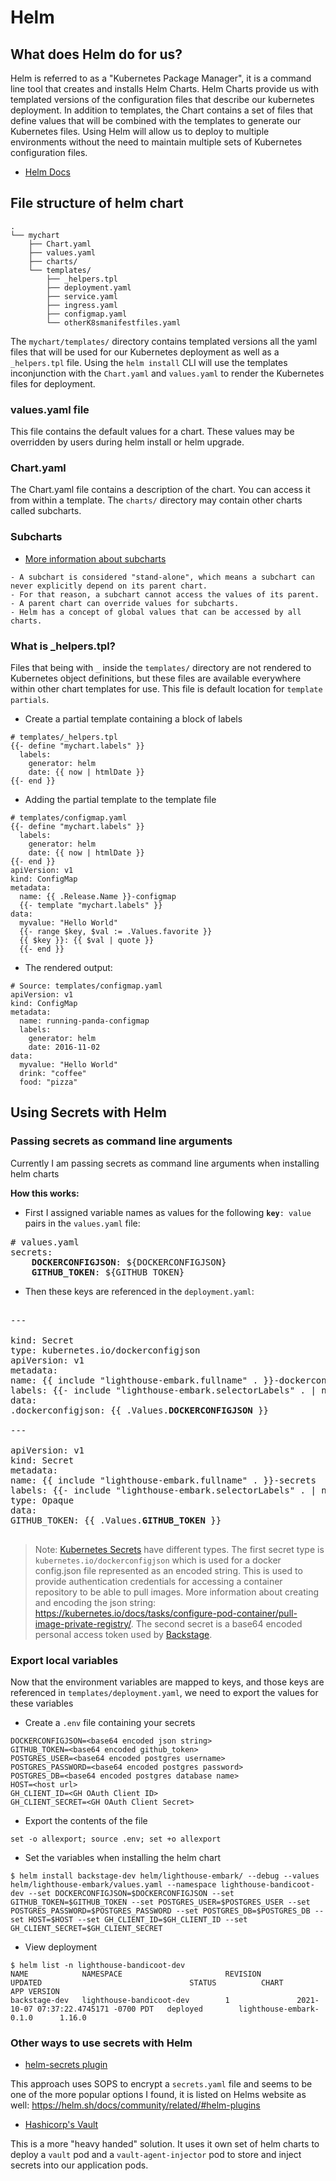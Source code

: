 # Helm

## What does Helm do for us?

Helm is referred to as a "Kubernetes Package Manager", it is a command line tool that creates and installs Helm Charts. Helm Charts provide us with templated versions of the configuration files that describe our kubernetes deployment. In addition to templates, the Chart contains a set of files that define values that will be combined with the templates to generate our Kubernetes files. Using Helm will allow us to deploy to multiple environments without the need to maintain multiple sets of Kubernetes configuration files.

- [Helm Docs](https://helm.sh/docs/chart_template_guide/getting_started/)

## File structure of helm chart

```
.
└── mychart
    ├── Chart.yaml
    ├── values.yaml
    ├── charts/
    └── templates/
        ├── _helpers.tpl
        ├── deployment.yaml
        ├── service.yaml
        ├── ingress.yaml
        ├── configmap.yaml
        └── otherK8smanifestfiles.yaml
```

The `mychart/templates/` directory contains templated versions all the yaml files that will be used for our Kubernetes deployment as well as a `_helpers.tpl` file. Using the `helm install` CLI will use the templates inconjunction with the `Chart.yaml` and `values.yaml` to render the Kubernetes files for deployment.

### values.yaml file

This file contains the default values for a chart. These values may be overridden by users during helm install or helm upgrade.

### Chart.yaml

The Chart.yaml file contains a description of the chart. You can access it from within a template. The `charts/` directory may contain other charts called subcharts.

### Subcharts

- [More information about subcharts](https://helm.sh/docs/chart_template_guide/subcharts_and_globals/)

```
- A subchart is considered "stand-alone", which means a subchart can never explicitly depend on its parent chart.
- For that reason, a subchart cannot access the values of its parent.
- A parent chart can override values for subcharts.
- Helm has a concept of global values that can be accessed by all charts.
```

### What is \_helpers.tpl?

Files that being with `_` inside the `templates/` directory are not rendered to Kubernetes object definitions, but these files are available everywhere within other chart templates for use. This file is default location for `template partials`.

- Create a partial template containing a block of labels

```
# templates/_helpers.tpl
{{- define "mychart.labels" }}
  labels:
    generator: helm
    date: {{ now | htmlDate }}
{{- end }}
```

- Adding the partial template to the template file

```
# templates/configmap.yaml
{{- define "mychart.labels" }}
  labels:
    generator: helm
    date: {{ now | htmlDate }}
{{- end }}
apiVersion: v1
kind: ConfigMap
metadata:
  name: {{ .Release.Name }}-configmap
  {{- template "mychart.labels" }}
data:
  myvalue: "Hello World"
  {{- range $key, $val := .Values.favorite }}
  {{ $key }}: {{ $val | quote }}
  {{- end }}
```

- The rendered output:

```
# Source: templates/configmap.yaml
apiVersion: v1
kind: ConfigMap
metadata:
  name: running-panda-configmap
  labels:
    generator: helm
    date: 2016-11-02
data:
  myvalue: "Hello World"
  drink: "coffee"
  food: "pizza"
```

## Using Secrets with Helm

### Passing secrets as command line arguments

Currently I am passing secrets as command line arguments when installing helm charts

**How this works:**

- First I assigned variable names as values for the following <code><b>key</b>: value</code> pairs in the `values.yaml` file:

<pre>
# values.yaml
secrets:
    <b>DOCKERCONFIGJSON</b>: ${DOCKERCONFIGJSON}
    <b>GITHUB_TOKEN</b>: ${GITHUB_TOKEN}
</pre>

- Then these keys are referenced in the `deployment.yaml`:
<pre>

---

kind: Secret
type: kubernetes.io/dockerconfigjson
apiVersion: v1
metadata:
name: {{ include "lighthouse-embark.fullname" . }}-dockerconfigjson-ghpkgs
labels: {{- include "lighthouse-embark.selectorLabels" . | nindent 8 }}
data:
.dockerconfigjson: {{ .Values.<b>DOCKERCONFIGJSON</b> }}

---

apiVersion: v1
kind: Secret
metadata:
name: {{ include "lighthouse-embark.fullname" . }}-secrets
labels: {{- include "lighthouse-embark.selectorLabels" . | nindent 8 }}
type: Opaque
data:
GITHUB_TOKEN: {{ .Values.<b>GITHUB_TOKEN</b> }}

</pre>
> Note: [Kubernetes Secrets](https://kubernetes.io/docs/concepts/configuration/secret/) have different types. The first secret type is `kubernetes.io/dockerconfigjson` which is used for a docker config.json file represented as an encoded string. This is used to provide authentication credentials for accessing a container repository to be able to pull images. More information about creating and encoding the json string: https://kubernetes.io/docs/tasks/configure-pod-container/pull-image-private-registry/. The second secret is a base64 encoded personal access token used by [Backstage](https://backstage.io/docs/deployment/k8s#creating-the-backstage-instance).

### Export local variables

Now that the environment variables are mapped to keys, and those keys are referenced in `templates/deployment.yaml`, we need to export the values for these variables

- Create a `.env` file containing your secrets

```
DOCKERCONFIGJSON=<base64 encoded json string>
GITHUB_TOKEN=<base64 encoded github_token>
POSTGRES_USER=<base64 encoded postgres username>
POSTGRES_PASSWORD=<base64 encoded postgres password>
POSTGRES_DB=<base64 encoded postgres database name>
HOST=<host url>
GH_CLIENT_ID=<GH OAuth Client ID>
GH_CLIENT_SECRET=<GH OAuth Client Secret>
```

- Export the contents of the file

```
set -o allexport; source .env; set +o allexport
```

- Set the variables when installing the helm chart

```
$ helm install backstage-dev helm/lighthouse-embark/ --debug --values helm/lighthouse-embark/values.yaml --namespace lighthouse-bandicoot-dev --set DOCKERCONFIGJSON=$DOCKERCONFIGJSON --set GITHUB_TOKEN=$GITHUB_TOKEN --set POSTGRES_USER=$POSTGRES_USER --set POSTGRES_PASSWORD=$POSTGRES_PASSWORD --set POSTGRES_DB=$POSTGRES_DB --set HOST=$HOST --set GH_CLIENT_ID=$GH_CLIENT_ID --set GH_CLIENT_SECRET=$GH_CLIENT_SECRET
```

- View deployment

```
$ helm list -n lighthouse-bandicoot-dev
NAME            NAMESPACE                       REVISION        UPDATED                                 STATUS          CHART                           APP VERSION
backstage-dev   lighthouse-bandicoot-dev        1               2021-10-07 07:37:22.4745171 -0700 PDT   deployed        lighthouse-embark-0.1.0      1.16.0
```

### Other ways to use secrets with Helm

- [helm-secrets plugin](https://github.com/jkroepke/helm-secrets)

This approach uses SOPS to encrypt a `secrets.yaml` file and seems to be one of the more popular options I found, it is listed on Helms website as well: https://helm.sh/docs/community/related/#helm-plugins

- [Hashicorp's Vault](https://learn.hashicorp.com/tutorials/vault/kubernetes-sidecar)

This is a more "heavy handed" solution. It uses it own set of helm charts to deploy a `vault` pod and a `vault-agent-injector` pod to store and inject secrets into our application pods.
